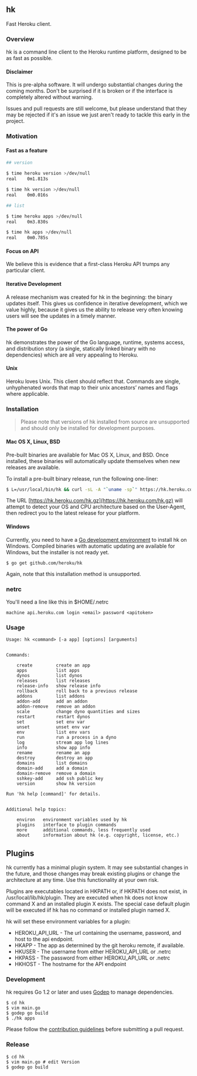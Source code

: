 ## hk

Fast Heroku client.

### Overview

hk is a command line client to the Heroku runtime platform, designed to be as fast as possible.

#### Disclaimer

This is pre-alpha software. It will undergo substantial changes during the
coming months. Don't be surprised if it is broken or if the interface is
completely altered without warning.

Issues and pull requests are still welcome, but please understand that they may
be rejected if it's an issue we just aren't ready to tackle this early in the
project.

### Motivation

#### Fast as a feature

```bash
## version

$ time heroku version >/dev/null
real	0m1.813s

$ time hk version >/dev/null
real	0m0.016s

## list

$ time heroku apps >/dev/null
real	0m3.830s

$ time hk apps >/dev/null
real	0m0.785s
```

#### Focus on API

We believe this is evidence that a first-class Heroku API trumps any particular
client.

#### Iterative Development

A release mechanism was created for hk in the beginning: the binary updates
itself. This gives us confidence in iterative development, which we value
highly, because it gives us the ability to release very often knowing users will
see the updates in a timely manner.

#### The power of Go

hk demonstrates the power of the Go language, runtime, systems access, and
distribution story (a single, statically linked binary with no dependencies)
which are all very appealing to Heroku.

#### Unix

Heroku loves Unix. This client should reflect that. Commands are single,
unhyphenated words that map to their unix ancestors’ names and flags where
applicable.

### Installation

> Please note that versions of hk installed from source are unsupported and
> should only be installed for development purposes.

#### Mac OS X, Linux, BSD

Pre-built binaries are available for Mac OS X, Linux, and BSD. Once installed,
these binaries will automatically update themselves when new releases are
available.

To install a pre-built binary release, run the following one-liner:

```bash
$ L=/usr/local/bin/hk && curl -sL -A "`uname -sp`" https://hk.heroku.com/hk.gz | zcat >$L && chmod +x $L
```

The URL [https://hk.heroku.com/hk.gz](https://hk.heroku.com/hk.gz) will attempt
to detect your OS and CPU architecture based on the User-Agent, then redirect
you to the latest release for your platform.

#### Windows

Currently, you need to have a [Go development environment][go-install] to
install hk on Windows. Compiled binaries with automatic updating are available
for Windows, but the installer is not ready yet.

	$ go get github.com/heroku/hk

Again, note that this installation method is unsupported.

### netrc

You'll need a line like this in $HOME/.netrc

	machine api.heroku.com login <email> password <apitoken>

### Usage

```
Usage: hk <command> [-a app] [options] [arguments]


Commands:

    create         create an app
    apps           list apps
    dynos          list dynos
    releases       list releases
    release-info   show release info
    rollback       roll back to a previous release
    addons         list addons
    addon-add      add an addon
    addon-remove   remove an addon
    scale          change dyno quantities and sizes
    restart        restart dynos
    set            set env var
    unset          unset env var
    env            list env vars
    run            run a process in a dyno
    log            stream app log lines
    info           show app info
    rename         rename an app
    destroy        destroy an app
    domains        list domains
    domain-add     add a domain
    domain-remove  remove a domain
    sshkey-add     add ssh public key
    version        show hk version

Run 'hk help [command]' for details.


Additional help topics:

    environ   environment variables used by hk
    plugins   interface to plugin commands
    more      additional commands, less frequently used
    about     information about hk (e.g. copyright, license, etc.)
```

## Plugins

hk currently has a minimal plugin system. It may see substantial changes in the future, and those changes may break existing plugins or change the architecture at any time. Use this functionality at your own risk.

Plugins are executables located in HKPATH or, if HKPATH does not exist, in /usr/local/lib/hk/plugin. They are executed when hk does not know command X and an installed plugin X exists. The special case default plugin will be executed iif hk has no command or installed plugin named X.

hk will set these environment variables for a plugin:

* HEROKU_API_URL - The url containing the username, password, and host to the api endpoint.
* HKAPP - The app as determined by the git heroku remote, if available.
* HKUSER - The username from either HEROKU_API_URL or .netrc
* HKPASS - The password from either HEROKU_API_URL or .netrc
* HKHOST - The hostname for the API endpoint

### Development

hk requires Go 1.2 or later and uses [Godep](https://github.com/kr/godep) to manage dependencies.

	$ cd hk
	$ vim main.go
	$ godep go build
	$ ./hk apps

Please follow the [contribution guidelines](./CONTRIBUTING.md) before submitting
a pull request.

### Release

	$ cd hk
	$ vim main.go # edit Version
	$ godep go build

[go-install]: http://golang.org/doc/install "Golang installation"
